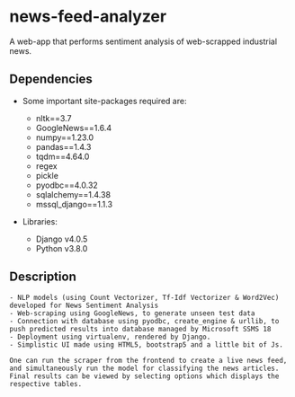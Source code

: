 # news-feed-analyzer #
A web-app that performs sentiment analysis of web-scrapped industrial news.

## Dependencies ##

 - Some important site-packages required are:
    - nltk==3.7
    - GoogleNews==1.6.4
    - numpy==1.23.0
    - pandas==1.4.3
    - tqdm==4.64.0
    - regex
    - pickle
    - pyodbc==4.0.32
    - sqlalchemy==1.4.38
    - mssql_django==1.1.3
 
 - Libraries:
    - Django v4.0.5
    - Python v3.8.0

## Description ##
    - NLP models (using Count Vectorizer, Tf-Idf Vectorizer & Word2Vec) developed for News Sentiment Analysis
    - Web-scraping using GoogleNews, to generate unseen test data
    - Connection with database using pyodbc, create_engine & urllib, to push predicted results into database managed by Microsoft SSMS 18
    - Deployment using virtualenv, rendered by Django.
    - Simplistic UI made using HTML5, bootstrap5 and a little bit of Js.
    
    One can run the scraper from the frontend to create a live news feed, and simultaneously run the model for classifying the news articles. Final results can be viewed by selecting options which displays the respective tables.
